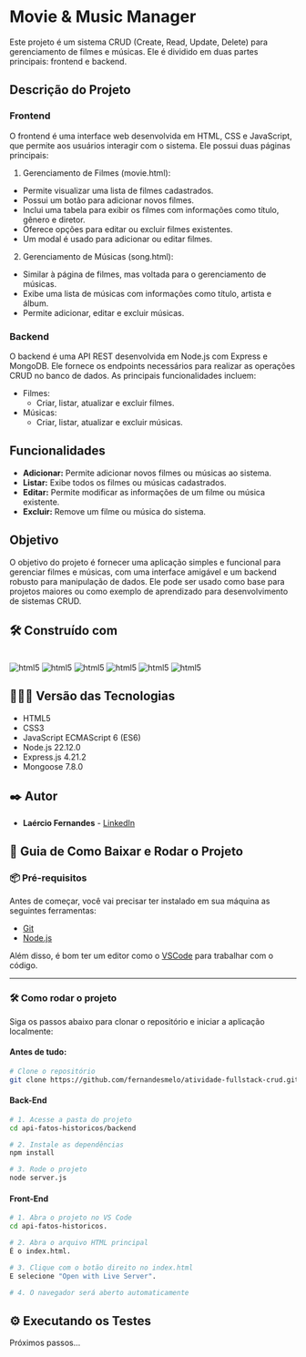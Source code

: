 # Movie & Music Manager 
Este projeto é um sistema CRUD (Create, Read, Update, Delete) para gerenciamento de filmes e músicas. Ele é dividido em duas partes principais: frontend e backend.

## Descrição do Projeto

### Frontend
O frontend é uma interface web desenvolvida em HTML, CSS e JavaScript, que permite aos usuários interagir com o sistema. Ele possui duas páginas principais:

1. Gerenciamento de Filmes (movie.html):
* Permite visualizar uma lista de filmes cadastrados.
* Possui um botão para adicionar novos filmes.
* Inclui uma tabela para exibir os filmes com informações como título, gênero e diretor.
* Oferece opções para editar ou excluir filmes existentes.
* Um modal é usado para adicionar ou editar filmes.

2. Gerenciamento de Músicas (song.html):
* Similar à página de filmes, mas voltada para o gerenciamento de músicas.
* Exibe uma lista de músicas com informações como título, artista e álbum.
* Permite adicionar, editar e excluir músicas.

### Backend
O backend é uma API REST desenvolvida em Node.js com Express e MongoDB. Ele fornece os endpoints necessários para realizar as operações CRUD no banco de dados. As principais funcionalidades incluem:

* Filmes:
  * Criar, listar, atualizar e excluir filmes.
* Músicas:
  * Criar, listar, atualizar e excluir músicas.

## Funcionalidades
* **Adicionar:** Permite adicionar novos filmes ou músicas ao sistema.
* **Listar:** Exibe todos os filmes ou músicas cadastrados.
* **Editar:** Permite modificar as informações de um filme ou música existente.
* **Excluir:** Remove um filme ou música do sistema.

## Objetivo
O objetivo do projeto é fornecer uma aplicação simples e funcional para gerenciar filmes e músicas, com uma interface amigável e um backend robusto para manipulação de dados. Ele pode ser usado como base para projetos maiores ou como exemplo de aprendizado para desenvolvimento de sistemas CRUD.


## 🛠️ Construído com

<div style="display: inline-block"><br/>
  <img align="center" alt="html5" src="https://img.shields.io/badge/HTML5-E34F26?style=for-the-badge&logo=html5&logoColor=white" /> 
  <img align="center" alt="html5" src="https://img.shields.io/badge/CSS3-1572B6?style=for-the-badge&logo=css3&logoColor=white" />
  <img align="center" alt="html5" src="https://img.shields.io/badge/JavaScript-F7DF1E?style=for-the-badge&logo=javascript&logoColor=black" />
  <img align="center" alt="html5" src="https://img.shields.io/badge/Node.js-43853D?style=for-the-badge&logo=node.js&logoColor=white" /> 
  <img align="center" alt="html5" src="https://img.shields.io/badge/Express.js-404D59?style=for-the-badge" />  
  <img align="center" alt="html5" src="https://img.shields.io/badge/MongoDB-4EA94B?style=for-the-badge&logo=mongodb&logoColor=white" />
</div><br/>

## 👨🏽‍💻 Versão das Tecnologias

* HTML5
* CSS3
* JavaScript ECMAScript 6 (ES6)
* Node.js 22.12.0
* Express.js 4.21.2
* Mongoose 7.8.0

## ✒️ Autor

* **Laércio Fernandes** - [LinkedIn](https://www.linkedin.com/in/laercio-fernandes/)

## 🚀 Guia de Como Baixar e Rodar o Projeto

### 📦 Pré-requisitos

Antes de começar, você vai precisar ter instalado em sua máquina as seguintes ferramentas:

- [Git](https://git-scm.com)
- [Node.js](https://nodejs.org)

Além disso, é bom ter um editor como o [VSCode](https://code.visualstudio.com/) para trabalhar com o código.

---

### 🛠️ Como rodar o projeto

Siga os passos abaixo para clonar o repositório e iniciar a aplicação localmente:

#### Antes de tudo:
```bash
# Clone o repositório
git clone https://github.com/fernandesmelo/atividade-fullstack-crud.git
```
#### Back-End
```bash
# 1. Acesse a pasta do projeto
cd api-fatos-historicos/backend

# 2. Instale as dependências
npm install

# 3. Rode o projeto
node server.js
```

#### Front-End
```bash
# 1. Abra o projeto no VS Code
cd api-fatos-historicos.

# 2. Abra o arquivo HTML principal
É o index.html.

# 3. Clique com o botão direito no index.html
E selecione "Open with Live Server".

# 4. O navegador será aberto automaticamente
```

## ⚙️ Executando os Testes
Próximos passos...
